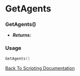 # GetAgents

### GetAgents()
- ***Returns:*** 

### Usage

```Lua
GetAgents()
```


[Back To Scripting Documentation](../README.md)
